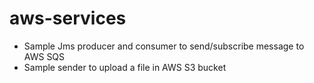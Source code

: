 # aws-services
* Sample Jms producer and consumer to send/subscribe message to AWS SQS
* Sample sender to upload a file in AWS S3 bucket

